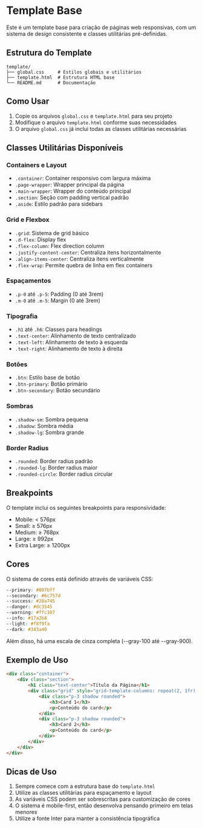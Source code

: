 # Template Base

Este é um template base para criação de páginas web responsivas, com um sistema de design consistente e classes utilitárias pré-definidas.

## Estrutura do Template

```
template/
├── global.css     # Estilos globais e utilitários
├── template.html  # Estrutura HTML base
└── README.md      # Documentação
```

## Como Usar

1. Copie os arquivos `global.css` e `template.html` para seu projeto
2. Modifique o arquivo `template.html` conforme suas necessidades
3. O arquivo `global.css` já inclui todas as classes utilitárias necessárias

## Classes Utilitárias Disponíveis

### Containers e Layout

- `.container`: Container responsivo com largura máxima
- `.page-wrapper`: Wrapper principal da página
- `.main-wrapper`: Wrapper do conteúdo principal
- `.section`: Seção com padding vertical padrão
- `.aside`: Estilo padrão para sidebars

### Grid e Flexbox

- `.grid`: Sistema de grid básico
- `.d-flex`: Display flex
- `.flex-column`: Flex direction column
- `.justify-content-center`: Centraliza itens horizontalmente
- `.align-items-center`: Centraliza itens verticalmente
- `.flex-wrap`: Permite quebra de linha em flex containers

### Espaçamentos

- `.p-0` até `.p-5`: Padding (0 até 3rem)
- `.m-0` até `.m-5`: Margin (0 até 3rem)

### Tipografia

- `.h1` até `.h6`: Classes para headings
- `.text-center`: Alinhamento de texto centralizado
- `.text-left`: Alinhamento de texto à esquerda
- `.text-right`: Alinhamento de texto à direita

### Botões

- `.btn`: Estilo base de botão
- `.btn-primary`: Botão primário
- `.btn-secondary`: Botão secundário

### Sombras

- `.shadow-sm`: Sombra pequena
- `.shadow`: Sombra média
- `.shadow-lg`: Sombra grande

### Border Radius

- `.rounded`: Border radius padrão
- `.rounded-lg`: Border radius maior
- `.rounded-circle`: Border radius circular

## Breakpoints

O template inclui os seguintes breakpoints para responsividade:

- Mobile: < 576px
- Small: ≥ 576px
- Medium: ≥ 768px
- Large: ≥ 992px
- Extra Large: ≥ 1200px

## Cores

O sistema de cores está definido através de variáveis CSS:

```css
--primary: #007bff
--secondary: #6c757d
--success: #28a745
--danger: #dc3545
--warning: #ffc107
--info: #17a2b8
--light: #f8f9fa
--dark: #343a40
```

Além disso, há uma escala de cinza completa (--gray-100 até --gray-900).

## Exemplo de Uso

```html
<div class="container">
    <div class="section">
        <h1 class="text-center">Título da Página</h1>
        <div class="grid" style="grid-template-columns: repeat(2, 1fr);">
            <div class="p-3 shadow rounded">
                <h3>Card 1</h3>
                <p>Conteúdo do card</p>
            </div>
            <div class="p-3 shadow rounded">
                <h3>Card 2</h3>
                <p>Conteúdo do card</p>
            </div>
        </div>
    </div>
</div>
```

## Dicas de Uso

1. Sempre comece com a estrutura base do `template.html`
2. Utilize as classes utilitárias para espaçamento e layout
3. As variáveis CSS podem ser sobrescritas para customização de cores
4. O sistema é mobile-first, então desenvolva pensando primeiro em telas menores
5. Utilize a fonte Inter para manter a consistência tipográfica 